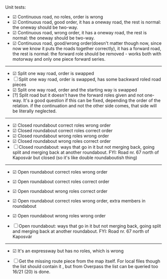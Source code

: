Unit tests:

- ☑ Continuous road, no roles, order is wrong
- ☑ Continuous road, good order, it has a oneway road, the rest is normal: the oneway should be two-way.
- ☑ Continuous road, wrong order, it has a oneway road, the rest is normal: the oneway should be two-way.
- ☑ Continuous road, good/wrong order(doesn't matter though now, since now we know it puts the roads together correctly), it has a forward road, the rest is normal: the forward role should be removed - works both with motorway and only one piece forward series.
---
- ☑ Split one way road, order is swapped
- ☐ Split one way road, order is swapped, has some backward roled road pieces
- ☑ Split one way road, order and the starting way is swapped
- [?] Split road but it doesn't have the forward roles given and not one-way. It's a good question if this can be fixed, depending the order of the relation. if the continuation and not the other side comes, that side will be literally neglected.
---
- ☑ Closed roundabout correct roles wrong order
- ☑ Closed roundabout correct roles correct order
- ☑ Closed roundabout wrong roles wrong order
- ☑ Closed roundabout wrong roles correct order
- ☐ Closed roundabout: ways that go in it but not merging back, going split and merging back at another roundabout. FYI: Road nr. 67 north of Kaposvár but closed (so it's like double roundaboutish thing)
---
- ☑ Open roundabout correct roles wrong order
- ☑ Open roundabout correct roles correct order
- ☑ Open roundabout wrong roles correct order 
- ☑ Open roundabout correct roles wrong order, extra members in roundabout
- ☑ Open roundabout wrong roles wrong order

- ☐ Open roundabout: ways that go in it but not merging back, going split and merging back at another roundabout. FYI: Road nr. 67 north of Kaposvár
---
- ☑ It's an expressway but has no roles, which is wrong

- ☐ Get the missing route piece from the map itself. For local files though the <way> </way> list should contain it , but from Overpass the list can be queried too
16/21 (20) is done.